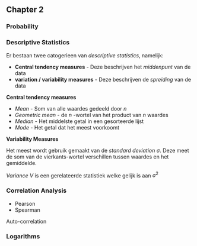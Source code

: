 ## Chapter 2


### Probability


### Descriptive Statistics
Er bestaan twee catogerieen van *descriptive statistics*, namelijk:

* **Central tendency measures** - Deze beschrijven het *middenpunt* van de data
* **variation / variability measures** - Deze beschrijven de *spreiding* van de data

**Central tendency measures**

* *Mean* - Som van alle waardes gedeeld door $n$
* *Geometric mean* - de $n$ -wortel van het product van $n$ waardes
* *Median* - Het middelste getal in een gesorteerde lijst
* *Mode* - Het getal dat het meest voorkoomt


**Variability Measures**

Het meest wordt gebruik gemaakt van de *standard deviation* $\sigma$. Deze meet de som van de vierkants-wortel verschillen tussen waardes en het gemiddelde.

*Variance* $V$ is een gerelateerde statistiek welke gelijk is aan $\sigma^2$


### Correlation Analysis

* Pearson
* Spearman

Auto-correlation



### Logarithms

